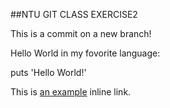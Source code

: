 ##NTU GIT CLASS EXERCISE2

This is a commit on a new branch!

Hello World in my fovorite language:

puts 'Hello World!'

This is [an example](http://www.google.com/ "Google") inline link.
